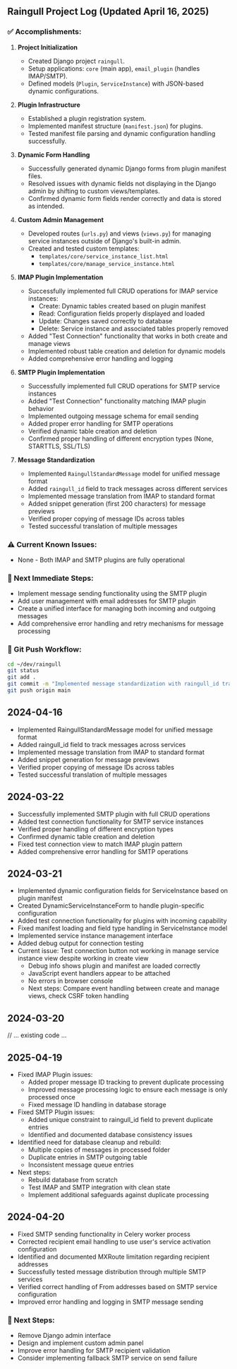 ## Raingull Project Log (Updated April 16, 2025)

### ✅ Accomplishments:

1. **Project Initialization**
   - Created Django project `raingull`.
   - Setup applications: `core` (main app), `email_plugin` (handles IMAP/SMTP).
   - Defined models (`Plugin`, `ServiceInstance`) with JSON-based dynamic configurations.

2. **Plugin Infrastructure**
   - Established a plugin registration system.
   - Implemented manifest structure (`manifest.json`) for plugins.
   - Tested manifest file parsing and dynamic configuration handling successfully.

3. **Dynamic Form Handling**
   - Successfully generated dynamic Django forms from plugin manifest files.
   - Resolved issues with dynamic fields not displaying in the Django admin by shifting to custom views/templates.
   - Confirmed dynamic form fields render correctly and data is stored as intended.

4. **Custom Admin Management**
   - Developed routes (`urls.py`) and views (`views.py`) for managing service instances outside of Django's built-in admin.
   - Created and tested custom templates:
     - `templates/core/service_instance_list.html`
     - `templates/core/manage_service_instance.html`

5. **IMAP Plugin Implementation**
   - Successfully implemented full CRUD operations for IMAP service instances:
     - Create: Dynamic tables created based on plugin manifest
     - Read: Configuration fields properly displayed and loaded
     - Update: Changes saved correctly to database
     - Delete: Service instance and associated tables properly removed
   - Added "Test Connection" functionality that works in both create and manage views
   - Implemented robust table creation and deletion for dynamic models
   - Added comprehensive error handling and logging

6. **SMTP Plugin Implementation**
   - Successfully implemented full CRUD operations for SMTP service instances
   - Added "Test Connection" functionality matching IMAP plugin behavior
   - Implemented outgoing message schema for email sending
   - Added proper error handling for SMTP operations
   - Verified dynamic table creation and deletion
   - Confirmed proper handling of different encryption types (None, STARTTLS, SSL/TLS)

7. **Message Standardization**
   - Implemented `RaingullStandardMessage` model for unified message format
   - Added `raingull_id` field to track messages across different services
   - Implemented message translation from IMAP to standard format
   - Added snippet generation (first 200 characters) for message previews
   - Verified proper copying of message IDs across tables
   - Tested successful translation of multiple messages

### ⚠️ Current Known Issues:

- None - Both IMAP and SMTP plugins are fully operational

### 🚧 Next Immediate Steps:

- Implement message sending functionality using the SMTP plugin
- Add user management with email addresses for SMTP plugin
- Create a unified interface for managing both incoming and outgoing messages
- Add comprehensive error handling and retry mechanisms for message processing

### 🚀 Git Push Workflow:

```bash
cd ~/dev/raingull
git status
git add .
git commit -m "Implemented message standardization with raingull_id tracking and snippet generation"
git push origin main
```

## 2024-04-16
- Implemented RaingullStandardMessage model for unified message format
- Added raingull_id field to track messages across services
- Implemented message translation from IMAP to standard format
- Added snippet generation for message previews
- Verified proper copying of message IDs across tables
- Tested successful translation of multiple messages

## 2024-03-22
- Successfully implemented SMTP plugin with full CRUD operations
- Added test connection functionality for SMTP service instances
- Verified proper handling of different encryption types
- Confirmed dynamic table creation and deletion
- Fixed test connection view to match IMAP plugin pattern
- Added comprehensive error handling for SMTP operations

## 2024-03-21
- Implemented dynamic configuration fields for ServiceInstance based on plugin manifest
- Created DynamicServiceInstanceForm to handle plugin-specific configuration
- Added test connection functionality for plugins with incoming capability
- Fixed manifest loading and field type handling in ServiceInstance model
- Implemented service instance management interface
- Added debug output for connection testing
- Current issue: Test connection button not working in manage service instance view despite working in create view
  - Debug info shows plugin and manifest are loaded correctly
  - JavaScript event handlers appear to be attached
  - No errors in browser console
  - Next steps: Compare event handling between create and manage views, check CSRF token handling

## 2024-03-20
// ... existing code ...

## 2025-04-19
- Fixed IMAP Plugin issues:
  - Added proper message ID tracking to prevent duplicate processing
  - Improved message processing logic to ensure each message is only processed once
  - Fixed message ID handling in database storage
- Fixed SMTP Plugin issues:
  - Added unique constraint to raingull_id field to prevent duplicate entries
  - Identified and documented database consistency issues
- Identified need for database cleanup and rebuild:
  - Multiple copies of messages in processed folder
  - Duplicate entries in SMTP outgoing table
  - Inconsistent message queue entries
- Next steps:
  - Rebuild database from scratch
  - Test IMAP and SMTP integration with clean state
  - Implement additional safeguards against duplicate processing

## 2024-04-20
- Fixed SMTP sending functionality in Celery worker process
- Corrected recipient email handling to use user's service activation configuration
- Identified and documented MXRoute limitation regarding recipient addresses
- Successfully tested message distribution through multiple SMTP services
- Verified correct handling of From addresses based on SMTP service configuration
- Improved error handling and logging in SMTP message sending

### 🚧 Next Steps:
- Remove Django admin interface
- Design and implement custom admin panel
- Improve error handling for SMTP recipient validation
- Consider implementing fallback SMTP service on send failure
